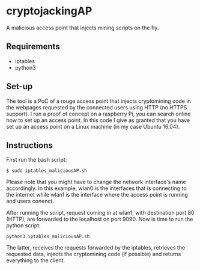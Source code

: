 # cryptojackingAP
A malicious access point that injects mining scripts on the fly.
## Requirements
- iptables
- python3

## Set-up
The tool is a PoC of a rouge access point that injects cryptomining code in the webpages
requested by the connected users using HTTP (no HTTPS support). I run a proof of concept on a raspberry Pi, you can search online how to set up an access point. In this code I give as granted that you have set up an access point on a Linux machine (in my case Ubuntu 16.04).

## Instructions
First run the bash script:
```
$ sudo iptables_maliciousAP.sh
```
Please note that you might have to change the network interface's name accordingly. 
In this example, wlan0 is the interfaces that is connecting to the internet while 
wlan1 is the interface where the access point is running and users conenct.

After running the script, request coming in at wlan1, with destination port 80 (HTTP), are forwarded 
to the localhost on port 9090. Now is time to run the python script:
``` 
python3 iptables_maliciousAP.sh
```
The latter, receives the requests forwarded by the iptables, retrieves the requested data, 
injects the cryptomining code (if possible) and returns everything to the client. 

